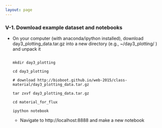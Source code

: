 ```yaml
---
layout: page
---
```


### V-1. Download example dataset and notebooks

- On your computer (with anaconda/ipython installed), download day3_plotting_data.tar.gz into a new directory (e.g., ~/day3_plotting/ ) and unpack it
  
  ```

  mkdir day3_plotting

  cd day3_plotting

  # download http://bioboot.github.io/web-2015/class-material/day3_plotting_data.tar.gz

  tar zxvf day3_plotting_data.tar.gz

  cd material_for_flux

  ipython notebook

  ```
  - Navigate to http://localhost:8888 and make a new notebook

